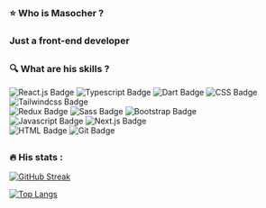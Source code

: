 ### :star: Who is Masocher ?
### Just a front-end developer

##

### :mag: What are his skills ?

<div id="badges">
  <img src="https://img.shields.io/badge/react.js-blue?style=for-the-badge&logo=react&logoColor=white" alt="React.js Badge"/>
  <img src="https://img.shields.io/badge/typescript-blue?style=for-the-badge&logo=typescript&logoColor=white" alt="Typescript Badge"/>
  <img src="https://img.shields.io/badge/dart-blue?style=for-the-badge&logo=dart&logoColor=white" alt="Dart Badge"/>
  <img src="https://img.shields.io/badge/css3-blue?style=for-the-badge&logo=CSS3&logoColor=white" alt="CSS Badge"/>
  <img src="https://img.shields.io/badge/tailwindcss-blue?style=for-the-badge&logo=tailwindcss&logoColor=white" alt="Tailwindcss Badge"/>
</div>

<div id="badges">
  <img src="https://img.shields.io/badge/redux-blueviolet?style=for-the-badge&logo=redux&logoColor=white" alt="Redux Badge"/>
  <img src="https://img.shields.io/badge/sass-blueviolet?style=for-the-badge&logo=sass&logoColor=white" alt="Sass Badge"/>
  <img src="https://img.shields.io/badge/bootstrap-blueviolet?style=for-the-badge&logo=bootstrap&logoColor=white" alt="Bootstrap Badge"/>
</div>

<div id="badges">
  <img src="https://img.shields.io/badge/javascript-yellow?style=for-the-badge&logo=javascript&logoColor=white" alt="Javascript Badge"/>
  <img src="https://img.shields.io/badge/next.js-yellow?style=for-the-badge&logo=next.js&logoColor=white" alt="Next.js Badge"/>
</div>

<div id="badges">
  <img src="https://img.shields.io/badge/html5-red?style=for-the-badge&logo=html5&logoColor=white" alt="HTML Badge"/>
  <img src="https://img.shields.io/badge/git-red?style=for-the-badge&logo=git&logoColor=white" alt="Git Badge"/>
</div>

##

### :fire: His stats :

[![GitHub Streak](http://github-readme-streak-stats.herokuapp.com?user=masocher&theme=dark&background=000000)](https://github.com/Masocher)

[![Top Langs](https://github-readme-stats.vercel.app/api/top-langs/?username=masocher&layout=compact&theme=vision-friendly-dark)](https://github.com/Masocher/Masocher)
